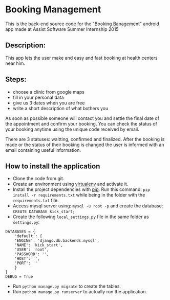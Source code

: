 # Booking Management
This is the back-end source code for the "Booking Banagement" android app made at Assist Software Summer Internship 2015

Description:
------------------------------
This app lets the user make and easy and fast booking at health centers near him.

Steps:
------------------------------
- choose a clinic from google maps
- fill in your personal data
- give us 3 dates when you are free
- write a short description of what bothers you

As soon as possible someone will contact you and settle the final date of the appointment and confirm your booking.
You can check the status of your booking anytime using the unique code received by email.

There are 3 statuses: waitting, confirmed and finalized. After the booking is made or the status of their booking is changed the user is informed with an email containing useful information.
 

How to install the application
------------------------------
 
- Clone the code from git.
- Create an environment using [virtualenv](https://virtualenv.pypa.io/en/latest/) and activate it.
- Install the project dependencies with [pip](https://pip.pypa.io/en/latest/installing.html). Run this command: `pip install -r requirements.txt` while being in the folder with the `requirements.txt` file.
- Access mysql server using: `mysql -u root -p` and create the database: `CREATE DATABASE kick_start;`
- Create the following `local_settings.py` file in the same folder as `settings.py`:
```
DATABASES = {
    'default': {
    'ENGINE': 'django.db.backends.mysql',
    'NAME': 'kick_start',
    'USER': 'root',
    'PASSWORD': '',
    'HOST': '',
    'PORT': ''
    }
}
DEBUG = True
```
- Run `python manage.py migrate` to create the tables.
- Run `python manage.py runserver` to actually run the application.
